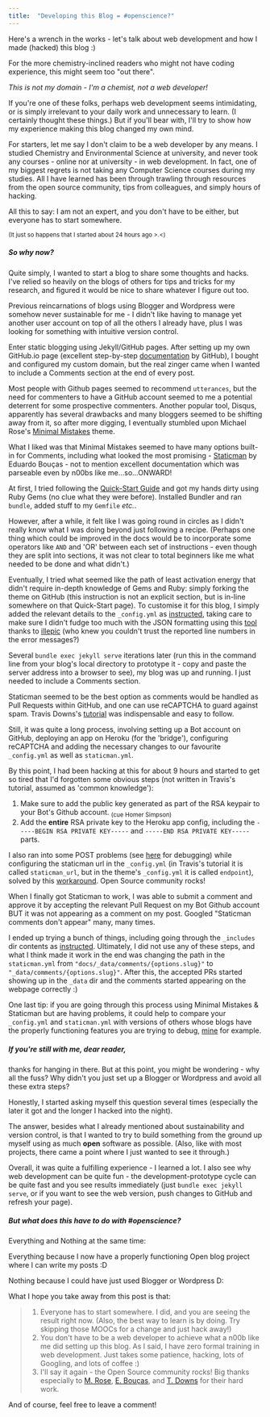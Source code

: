 ```yaml
---
title:  "Developing this Blog = #openscience?"
---
```


Here's a wrench in the works - let's talk about web development and how I made (hacked) this blog :)

For the more chemistry-inclined readers who might not have coding experience, this might seem too "out there".

*This is not my domain - I'm a chemist, not a web developer!*

If you're one of these folks, perhaps web development seems intimidating, or is simply irrelevant to your daily work and unnecessary to learn. (I certainly thought these things.) But if you'll bear with, I'll try to show how my experience making this blog changed my own mind.

For starters, let me say I don't claim to be a web developer by any means. I studied Chemistry and Environmental Science at university, and never took any courses - online nor at university - in web development. In fact, one of my biggest regrets is not taking any Computer Science courses during my studies. All I have learned has been through trawling through resources from the open source community, tips from colleagues, and simply hours of hacking. 

All this to say: I am not an expert, and you don't have to be either, but everyone has to start somewhere. 

<sub>(It just so happens that I started about 24 hours ago >.<)</sub>

##### So why now? 

Quite simply, I wanted to start a blog to share some thoughts and hacks. I've relied so heavily on the blogs of others for tips and tricks for my research, and figured it would be nice to share whatever I figure out too. 

Previous reincarnations of blogs using Blogger and Wordpress were somehow never sustainable for me - I didn't like having to manage yet another user account on top of all the others I already have, plus I was looking for something with intuitive version control. 

Enter static blogging using Jekyll/GitHub pages. After setting up my own GitHub.io page (excellent step-by-step [documentation](https://docs.github.com/en/free-pro-team@latest/github/working-with-github-pages) by GitHub), I bought and configured my custom domain, but the real zinger came when I wanted to include a Comments section at the end of every post.  

Most people with Github pages seemed to recommend `utterances`, but the need for commenters to have a GitHub account seemed to me a potential deterrent for some prospective commenters. Another popular tool, Disqus, apparently has several drawbacks and many bloggers seemed to be shifting away from it, so after more digging, I eventually stumbled upon Michael Rose's [Minimal Mistakes](https://mmistakes.github.io/minimal-mistakes/) theme. 

What I liked was that Minimal Mistakes seemed to have many options built-in for Comments, including what looked the most promising - [Staticman](https://staticman.net/) by Eduardo Bouças  - not to mention excellent documentation which was parseable even by n00bs like me...so...ONWARD!

At first, I tried following the [Quick-Start Guide](https://mmistakes.github.io/minimal-mistakes/docs/quick-start-guide/) and got my hands dirty using Ruby Gems (no clue what they were before). Installed Bundler and ran `bundle`, added stuff to my `Gemfile` *etc.*. 

However, after a while, it felt like I was going round in circles as I didn't really know what I was doing beyond just following a recipe. (Perhaps one thing which could be improved in the docs would be to incorporate some operators like `AND` and 'OR' between each set of instructions - even though they are split into sections, it was not clear to total beginners like me what needed to be done and what didn't.)

Eventually, I tried what seemed like the path of least activation energy that didn't require in-depth knowledge of Gems and Ruby: simply forking the theme on GitHub (this instruction is not an explicit section, but is in-line somewhere on that Quick-Start page). To customise it for this blog, I simply added the relevant details to the `_config.yml` as [instructed](https://mmistakes.github.io/minimal-mistakes/docs/configuration/#static-based-comments-via-staticman), taking care to make sure I didn't fudge too much with the JSON formatting using this [tool](https://jsonformatter.org/yaml-formatter) thanks to [illepic](https://github.com/ruby/psych/issues/190#issuecomment-162658663) (who knew you couldn't trust the reported line numbers in the error messages?)

Several `bundle exec jekyll serve` iterations later (run this in the command line from your blog's local directory to prototype it - copy and paste the server address into a browser to see), my blog was up and running. I just needed to include a Comments section.

Staticman seemed to be the best option as comments would be handled as Pull Requests within GitHub, and one can use reCAPTCHA to guard against spam. Travis Downs's [tutorial](https://travisdowns.github.io/blog/2020/02/05/now-with-comments.html#integrate-comments-into-site) was indispensable and easy to follow. 

Still, it was quite a long process, involving setting up a Bot account on GitHub, deploying an app on Heroku (for the 'bridge'), configuring reCAPTCHA and adding the necessary changes to  our favourite `_config.yml` as well as `staticman.yml`.

By this point, I had been hacking at this for about 9 hours and started to get so tired that I'd forgotten some obvious steps (not written in Travis's tutorial, assumed as 'common knowledge'):

1. Make sure to add the public key generated as part of the RSA keypair to your Bot's Github account. <sub>(cue Homer Simpson)</sub>
2. Add the **entire** RSA private key to the Heroku app config, including the `-----BEGIN RSA PRIVATE KEY-----` and `-----END RSA PRIVATE KEY-----` parts. 

I also ran into some POST problems (see [here](https://vincenttam.gitlab.io/post/2018-12-25-staticman-repo-setup-errors/) for debugging) while configuring the staticman url in the `_config.yml` (in Travis's tutorial it is called `staticman_url`, but in the theme's `_config.yml` it is called `endpoint`), solved by this [workaround](https://github.com/mmistakes/minimal-mistakes/issues/2386#issue-557036832). Open Source community rocks!

When I finally got Staticman to work, I was able to submit a comment and approve it by accepting the relevant Pull Request on my Bot Github account BUT it was not appearing as a comment on my post. Googled "Staticman comments don't appear" many, many times. 

I ended up trying a bunch of things, including going through the `_includes` dir contents as [instructed](https://travisdowns.github.io/blog/2020/02/05/now-with-comments.html#markdown-part). Ultimately, I did not use any of these steps, and what I think made it work in the end was changing the path in the `staticman.yml` from `"docs/_data/comments/{options.slug}"` to `"_data/comments/{options.slug}"`. After this, the accepted PRs started showing up in the `_data` dir and the comments started appearing on the webpage correctly :) 

One last tip: if you are going through this process using Minimal Mistakes & Staticman but are having problems, it could help to compare your `_config.yml` and `staticman.yml` with versions of others whose blogs have the properly functioning features you are trying to debug, [mine](https://github.com/adelenelai/green_cheminformatics) for example.

##### If you're still with me, dear reader,
thanks for hanging in there. But at this point, you might be wondering - why all the fuss? Why didn't you just set up a Blogger or Wordpress and avoid all these extra steps? 

Honestly, I started asking myself this question several times (especially the later it got and the longer I hacked into the night). 

The answer, besides what I already mentioned about sustainability and version control, is that I wanted to try to build something from the ground up myself using as much **open** software as possible. (Also, like with most projects, there came a point where I just wanted to see it through.) 

Overall, it was quite a fulfilling experience - I learned a lot. I also see why web development can be quite fun - the development-prototype cycle can be quite fast and you see results immediately (just `bundle exec jekyll serve`, or if you want to see the web version, push changes to GitHub and refresh your page).

##### But what does this have to do with #openscience?

Everything and Nothing at the same time:

Everything because I now have a properly functioning Open blog project where I can write my posts :D

Nothing because I could have just used Blogger or Wordpress D:

What I hope you take away from this post is that:

> 1. Everyone has to start somewhere. I did, and you are seeing the result right now. (Also, the best way to learn is by doing. Try skipping those MOOCs for a change and just hack away!)
> 2. You don't have to be a web developer to achieve what a n00b like me did setting up this blog. As I said, I have zero formal training in web development. Just takes some patience, hacking, lots of Googling, and lots of coffee :) 
> 3. I'll say it again - the Open Source community rocks! Big thanks especially to  [M. Rose](https://mmistakes.github.io/minimal-mistakes/), [E. Bouças](https://staticman.net/), and [T. Downs](https://travisdowns.github.io/blog/2020/02/05/now-with-comments.html#integrate-comments-into-site) for their hard work.

And of course, feel free to leave a comment!















